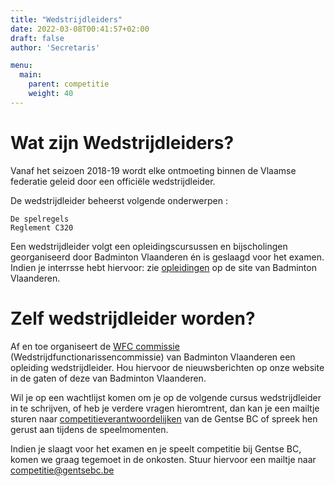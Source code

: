 ```yaml
---
title: "Wedstrijdleiders"
date: 2022-03-08T00:41:57+02:00
draft: false
author: 'Secretaris'

menu:
  main:
    parent: competitie
    weight: 40
---
```

# Wat zijn Wedstrijdleiders?

Vanaf het seizoen 2018-19 wordt elke ontmoeting binnen de Vlaamse federatie geleid door een officiële wedstrijdleider.

De wedstrijdleider beheerst volgende onderwerpen :

    De spelregels
    Reglement C320


Een wedstrijdleider volgt een opleidingscursussen en bijscholingen georganiseerd door Badminton Vlaanderen én is geslaagd voor het examen. Indien je interrsse hebt hiervoor: zie [opleidingen](https://www.badmintonvlaanderen.be/page/34944/Opleiding-Officials) op de site van Badminton Vlaanderen.

# Zelf wedstrijdleider worden?

Af en toe organiseert de [WFC commissie](http://www.badmintonvlaanderen.be/index.php?option=com_content&task=view&id=525&Itemid=574) (Wedstrijdfunctionarissencommissie) van Badminton Vlaanderen een opleiding wedstrijdleider. Hou hiervoor de nieuwsberichten op onze website in de gaten of deze van Badminton Vlaanderen.

Wil je op een wachtlijst komen om je op de volgende cursus wedstrijdleider in te schrijven, of heb je verdere vragen hieromtrent, dan kan je een mailtje sturen naar [competitieverantwoordelijken](mailto:competitie@gentsebc.be) van de Gentse BC of spreek hen gerust aan tijdens de speelmomenten.

Indien je slaagt voor het examen en je speelt competitie bij Gentse BC, komen we graag tegemoet in de onkosten. Stuur hiervoor een mailtje naar competitie@gentsebc.be
